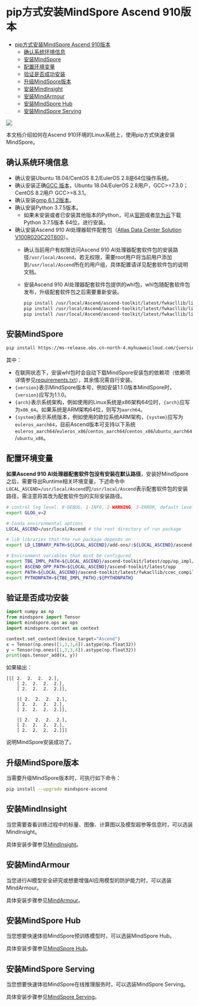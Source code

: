 # pip方式安装MindSpore Ascend 910版本

<!-- TOC -->

- [pip方式安装MindSpore Ascend 910版本](#pip方式安装mindspore-ascend-910版本)
    - [确认系统环境信息](#确认系统环境信息)
    - [安装MindSpore](#安装mindspore)
    - [配置环境变量](#配置环境变量)
    - [验证是否成功安装](#验证是否成功安装)
    - [升级MindSpore版本](#升级mindspore版本)
    - [安装MindInsight](#安装mindinsight)
    - [安装MindArmour](#安装mindarmour)
    - [安装MindSpore Hub](#安装mindspore-hub)
    - [安装MindSpore Serving](#安装mindspore-serving)

<!-- /TOC -->

<a href="https://gitee.com/mindspore/docs/blob/r1.1/install/mindspore_ascend_install_pip.md" target="_blank"><img src="https://gitee.com/mindspore/docs/raw/r1.1/resource/_static/logo_source.png"></a>

本文档介绍如何在Ascend 910环境的Linux系统上，使用pip方式快速安装MindSpore。

## 确认系统环境信息

- 确认安装Ubuntu 18.04/CentOS 8.2/EulerOS 2.8是64位操作系统。
- 确认安装正确[GCC 版本](http://ftp.gnu.org/gnu/gcc/)，Ubuntu 18.04/EulerOS 2.8用户，GCC>=7.3.0；CentOS 8.2用户 GCC>=8.3.1。
- 确认安装[gmp 6.1.2版本](https://gmplib.org/download/gmp/gmp-6.1.2.tar.xz)。
- 确认安装Python 3.7.5版本。  
    - 如果未安装或者已安装其他版本的Python，可从[官网](https://www.python.org/ftp/python/3.7.5/Python-3.7.5.tgz)或者[华为云](https://mirrors.huaweicloud.com/python/3.7.5/Python-3.7.5.tgz)下载Python 3.7.5版本 64位，进行安装。
- 确认安装Ascend 910 AI处理器软件配套包（[Atlas Data Center Solution V100R020C20T600](https://support.huawei.com/enterprise/zh/ascend-computing/atlas-data-center-solution-pid-251167910/software/251931825)）。
    - 确认当前用户有权限访问Ascend 910 AI处理器配套软件包的安装路径`/usr/local/Ascend`，若无权限，需要root用户将当前用户添加到`/usr/local/Ascend`所在的用户组，具体配置请详见配套软件包的说明文档。
    - 安装Ascend 910 AI处理器配套软件包提供的whl包，whl包随配套软件包发布，升级配套软件包之后需要重新安装。

        ```bash
        pip install /usr/local/Ascend/ascend-toolkit/latest/fwkacllib/lib64/topi-{version}-py3-none-any.whl
        pip install /usr/local/Ascend/ascend-toolkit/latest/fwkacllib/lib64/te-{version}-py3-none-any.whl
        pip install /usr/local/Ascend/ascend-toolkit/latest/fwkacllib/lib64/hccl-{version}-py3-none-any.whl
        ```

## 安装MindSpore

```bash
pip install https://ms-release.obs.cn-north-4.myhuaweicloud.com/{version}/MindSpore/ascend/{system}/mindspore_ascend-{version}-cp37-cp37m-linux_{arch}.whl --trusted-host ms-release.obs.cn-north-4.myhuaweicloud.com -i https://pypi.tuna.tsinghua.edu.cn/simple
```

其中：

- 在联网状态下，安装whl包时会自动下载MindSpore安装包的依赖项（依赖项详情参见[requirements.txt](https://gitee.com/mindspore/mindspore/blob/r1.1/requirements.txt)），其余情况需自行安装。  
- `{version}`表示MindSpore版本号，例如安装1.1.0版本MindSpore时，`{version}`应写为1.1.0。  
- `{arch}`表示系统架构，例如使用的Linux系统是x86架构64位时，`{arch}`应写为`x86_64`。如果系统是ARM架构64位，则写为`aarch64`。  
- `{system}`表示系统版本，例如使用的欧拉系统ARM架构，`{system}`应写为`euleros_aarch64`，目前Ascend版本可支持以下系统`euleros_aarch64`/`euleros_x86`/`centos_aarch64`/`centos_x86`/`ubuntu_aarch64`/`ubuntu_x86`。

## 配置环境变量

**如果Ascend 910 AI处理器配套软件包没有安装在默认路径**，安装好MindSpore之后，需要导出Runtime相关环境变量，下述命令中`LOCAL_ASCEND=/usr/local/Ascend`的`/usr/local/Ascend`表示配套软件包的安装路径，需注意将其改为配套软件包的实际安装路径。

```bash
# control log level. 0-DEBUG, 1-INFO, 2-WARNING, 3-ERROR, default level is WARNING.
export GLOG_v=2

# Conda environmental options
LOCAL_ASCEND=/usr/local/Ascend # the root directory of run package

# lib libraries that the run package depends on
export LD_LIBRARY_PATH=${LOCAL_ASCEND}/add-ons/:${LOCAL_ASCEND}/ascend-toolkit/latest/fwkacllib/lib64:${LOCAL_ASCEND}/driver/lib64:${LOCAL_ASCEND}/opp/op_impl/built-in/ai_core/tbe/op_tiling:${LD_LIBRARY_PATH}

# Environment variables that must be configured
export TBE_IMPL_PATH=${LOCAL_ASCEND}/ascend-toolkit/latest/opp/op_impl/built-in/ai_core/tbe            # TBE operator implementation tool path
export ASCEND_OPP_PATH=${LOCAL_ASCEND}/ascend-toolkit/latest/opp                                       # OPP path
export PATH=${LOCAL_ASCEND}/ascend-toolkit/latest/fwkacllib/ccec_compiler/bin/:${PATH}                 # TBE operator compilation tool path
export PYTHONPATH=${TBE_IMPL_PATH}:${PYTHONPATH}                                                # Python library that TBE implementation depends on
```

## 验证是否成功安装

```python
import numpy as np
from mindspore import Tensor
import mindspore.ops as ops
import mindspore.context as context

context.set_context(device_target="Ascend")
x = Tensor(np.ones([1,3,3,4]).astype(np.float32))
y = Tensor(np.ones([1,3,3,4]).astype(np.float32))
print(ops.tensor_add(x, y))
```

如果输出：

```text
[[[ 2.  2.  2.  2.],
    [ 2.  2.  2.  2.],
    [ 2.  2.  2.  2.]],

    [[ 2.  2.  2.  2.],
    [ 2.  2.  2.  2.],
    [ 2.  2.  2.  2.]],

    [[ 2.  2.  2.  2.],
    [ 2.  2.  2.  2.],
    [ 2.  2.  2.  2.]]]
```

说明MindSpore安装成功了。

## 升级MindSpore版本

当需要升级MindSpore版本时，可执行如下命令：

```bash
pip install --upgrade mindspore-ascend
```

## 安装MindInsight

当您需要查看训练过程中的标量、图像、计算图以及模型超参等信息时，可以选装MindInsight。

具体安装步骤参见[MindInsight](https://gitee.com/mindspore/mindinsight/blob/r1.1/README_CN.md)。

## 安装MindArmour

当您进行AI模型安全研究或想要增强AI应用模型的防护能力时，可以选装MindArmour。

具体安装步骤参见[MindArmour](https://gitee.com/mindspore/mindarmour/blob/r1.1/README_CN.md)。

## 安装MindSpore Hub

当您想要快速体验MindSpore预训练模型时，可以选装MindSpore Hub。

具体安装步骤参见[MindSpore Hub](https://gitee.com/mindspore/hub/blob/r1.1/README_CN.md)。

## 安装MindSpore Serving

当您想要快速体验MindSpore在线推理服务时，可以选装MindSpore Serving。

具体安装步骤参见[MindSpore Serving](https://gitee.com/mindspore/serving/blob/r1.1/README_CN.md)。
